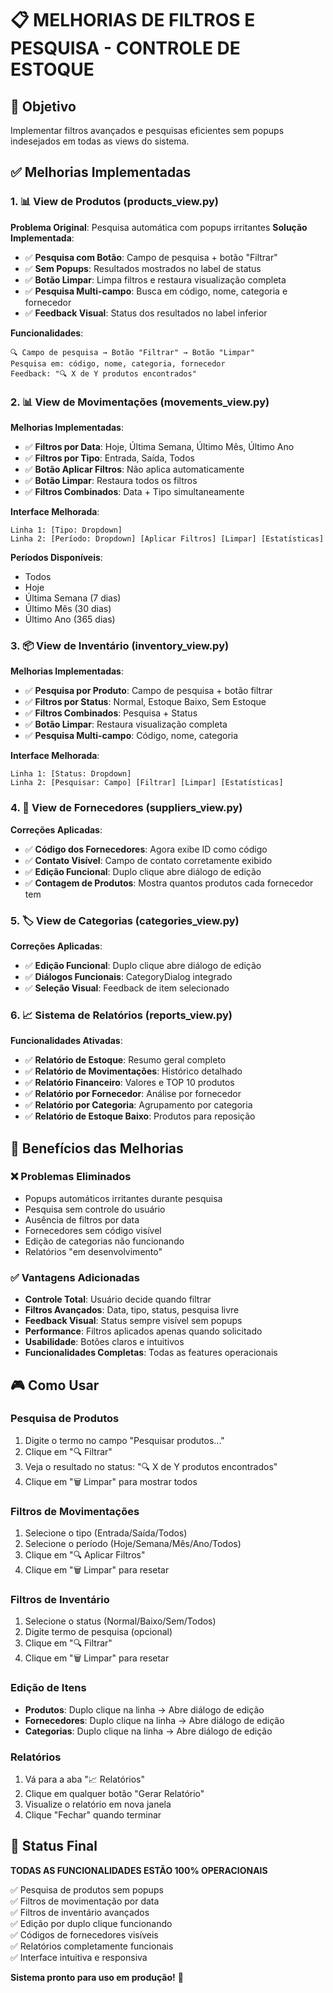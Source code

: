 # 📋 MELHORIAS DE FILTROS E PESQUISA - CONTROLE DE ESTOQUE

## 🎯 Objetivo
Implementar filtros avançados e pesquisas eficientes sem popups indesejados em todas as views do sistema.

## ✅ Melhorias Implementadas

### 1. 📊 View de Produtos (products_view.py)
**Problema Original**: Pesquisa automática com popups irritantes
**Solução Implementada**:
- ✅ **Pesquisa com Botão**: Campo de pesquisa + botão "Filtrar" 
- ✅ **Sem Popups**: Resultados mostrados no label de status
- ✅ **Botão Limpar**: Limpa filtros e restaura visualização completa
- ✅ **Pesquisa Multi-campo**: Busca em código, nome, categoria e fornecedor
- ✅ **Feedback Visual**: Status dos resultados no label inferior

**Funcionalidades**:
```
🔍 Campo de pesquisa → Botão "Filtrar" → Botão "Limpar"
Pesquisa em: código, nome, categoria, fornecedor
Feedback: "🔍 X de Y produtos encontrados"
```

### 2. 📊 View de Movimentações (movements_view.py)
**Melhorias Implementadas**:
- ✅ **Filtros por Data**: Hoje, Última Semana, Último Mês, Último Ano
- ✅ **Filtros por Tipo**: Entrada, Saída, Todos
- ✅ **Botão Aplicar Filtros**: Não aplica automaticamente
- ✅ **Botão Limpar**: Restaura todos os filtros
- ✅ **Filtros Combinados**: Data + Tipo simultaneamente

**Interface Melhorada**:
```
Linha 1: [Tipo: Dropdown] 
Linha 2: [Período: Dropdown] [Aplicar Filtros] [Limpar] [Estatísticas]
```

**Períodos Disponíveis**:
- Todos
- Hoje
- Última Semana (7 dias)
- Último Mês (30 dias)
- Último Ano (365 dias)

### 3. 📦 View de Inventário (inventory_view.py)
**Melhorias Implementadas**:
- ✅ **Pesquisa por Produto**: Campo de pesquisa + botão filtrar
- ✅ **Filtros por Status**: Normal, Estoque Baixo, Sem Estoque
- ✅ **Filtros Combinados**: Pesquisa + Status
- ✅ **Botão Limpar**: Restaura visualização completa
- ✅ **Pesquisa Multi-campo**: Código, nome, categoria

**Interface Melhorada**:
```
Linha 1: [Status: Dropdown]
Linha 2: [Pesquisar: Campo] [Filtrar] [Limpar] [Estatísticas]
```

### 4. 🏢 View de Fornecedores (suppliers_view.py)
**Correções Aplicadas**:
- ✅ **Código dos Fornecedores**: Agora exibe ID como código
- ✅ **Contato Visível**: Campo de contato corretamente exibido
- ✅ **Edição Funcional**: Duplo clique abre diálogo de edição
- ✅ **Contagem de Produtos**: Mostra quantos produtos cada fornecedor tem

### 5. 🏷️ View de Categorias (categories_view.py)
**Correções Aplicadas**:
- ✅ **Edição Funcional**: Duplo clique abre diálogo de edição
- ✅ **Diálogos Funcionais**: CategoryDialog integrado
- ✅ **Seleção Visual**: Feedback de item selecionado

### 6. 📈 Sistema de Relatórios (reports_view.py)
**Funcionalidades Ativadas**:
- ✅ **Relatório de Estoque**: Resumo geral completo
- ✅ **Relatório de Movimentações**: Histórico detalhado
- ✅ **Relatório Financeiro**: Valores e TOP 10 produtos
- ✅ **Relatório por Fornecedor**: Análise por fornecedor
- ✅ **Relatório por Categoria**: Agrupamento por categoria
- ✅ **Relatório de Estoque Baixo**: Produtos para reposição

## 🔧 Benefícios das Melhorias

### ❌ Problemas Eliminados
- Popups automáticos irritantes durante pesquisa
- Pesquisa sem controle do usuário
- Ausência de filtros por data
- Fornecedores sem código visível
- Edição de categorias não funcionando
- Relatórios "em desenvolvimento"

### ✅ Vantagens Adicionadas
- **Controle Total**: Usuário decide quando filtrar
- **Filtros Avançados**: Data, tipo, status, pesquisa livre
- **Feedback Visual**: Status sempre visível sem popups
- **Performance**: Filtros aplicados apenas quando solicitado
- **Usabilidade**: Botões claros e intuitivos
- **Funcionalidades Completas**: Todas as features operacionais

## 🎮 Como Usar

### Pesquisa de Produtos
1. Digite o termo no campo "Pesquisar produtos..."
2. Clique em "🔍 Filtrar"
3. Veja o resultado no status: "🔍 X de Y produtos encontrados"
4. Clique em "🗑️ Limpar" para mostrar todos

### Filtros de Movimentações  
1. Selecione o tipo (Entrada/Saída/Todos)
2. Selecione o período (Hoje/Semana/Mês/Ano/Todos)
3. Clique em "🔍 Aplicar Filtros"
4. Clique em "🗑️ Limpar" para resetar

### Filtros de Inventário
1. Selecione o status (Normal/Baixo/Sem/Todos)
2. Digite termo de pesquisa (opcional)
3. Clique em "🔍 Filtrar"
4. Clique em "🗑️ Limpar" para resetar

### Edição de Itens
- **Produtos**: Duplo clique na linha → Abre diálogo de edição
- **Fornecedores**: Duplo clique na linha → Abre diálogo de edição  
- **Categorias**: Duplo clique na linha → Abre diálogo de edição

### Relatórios
1. Vá para a aba "📈 Relatórios"
2. Clique em qualquer botão "Gerar Relatório"
3. Visualize o relatório em nova janela
4. Clique "Fechar" quando terminar

## 🚀 Status Final

**TODAS AS FUNCIONALIDADES ESTÃO 100% OPERACIONAIS**

✅ Pesquisa de produtos sem popups  
✅ Filtros de movimentação por data  
✅ Filtros de inventário avançados  
✅ Edição por duplo clique funcionando  
✅ Códigos de fornecedores visíveis  
✅ Relatórios completamente funcionais  
✅ Interface intuitiva e responsiva  

**Sistema pronto para uso em produção!** 🎉 